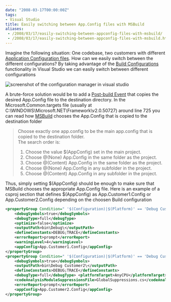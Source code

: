 ```yaml
---
date: "2008-03-17T00:00:00Z"
tags:
- Visual Studio
title: Easily switching between App.Config files with MSBuild
aliases:
 - /2008/03/17/easily-switching-between-appconfig-files-with-msbuild/
 - /2008/03/17/easily-switching-between-appconfig-files-with-msbuild.html
---
```

Imagine the following situation: One codebase, two customers with different [Application Configuration files](http://msdn2.microsoft.com/en-us/library/kkz9kefa(VS.80).aspx). How can we easily switch between the different configurations? By taking advantage of the [Build Configurations](http://msdn2.microsoft.com/en-us/library/kkz9kefa(VS.80).aspx) functionality in Visual Studio we can easily switch between different configurations

![screenshot of the configuration manager in visual studio](http://www.timvw.be/wp-content/images/vsconfigurationmanager.gif)

A brute-force solution would be to add a [Post-build Event](http://msdn2.microsoft.com/en-us/library/42x5kfw4(VS.80).aspx) that copies the desired App.Config file to the destination directory. In the Microsoft.Common.targets file (usually at C:\WINDOWS\Microsoft.NET\Framework\v2.0.50727) around line 725 you can read how [MSBuild](http://msdn2.microsoft.com/en-us/library/wea2sca5.aspx) chooses the App.Config that is copied to the destination folder

> Choose exactly one app.config to be the main app.config that is copied to the destination folder.  
> The search order is:
> 
>   1. Choose the value $(AppConfig) set in the main project.
>   2. Choose @(None) App.Config in the same folder as the project.
>   3. Choose @(Content) App.Config in the same folder as the project.
>   4. Choose @(None) App.Config in any subfolder in the project.
>   5. Choose @(Content) App.Config in any subfolder in the project.

Thus, simply setting $(AppConfig) should be enough to make sure that MSBuild chooses the appropriate App.Config file. Here is an example of a csproj section that defines $(AppConfig) as App.Customer1.Config or App.Customer2.Config depending on the choosen Build configuration

```xml 
<propertyGroup Condition=" '$(Configuration)|$(Platform)' == 'Debug Customer1|AnyCPU' "> 
	<debugSymbols>true</debugSymbols>
	<debugType>full</debugType>
	<optimize>false</optimize>
	<outputPath>bin\Debug\</outputPath>
	<defineConstants>DEBUG;TRACE</defineConstants>
	<errorReport>prompt</errorReport>
	<warningLevel>4</warningLevel>
	<appConfig>App.Customer1.Config</appConfig> 
</propertyGroup> 
<propertyGroup Condition=" '$(Configuration)|$(Platform)' == 'Debug Customer2|AnyCPU' "> 
	<debugSymbols>true</debugSymbols>
	<outputPath>bin\Debug Customer2\</outputPath>
	<defineConstants>DEBUG;TRACE</defineConstants>
	<debugType>full</debugType> <platformTarget>AnyCPU</platformTarget> <codeAnalysisUseTypeNameInSuppression>true</codeAnalysisUseTypeNameInSuppression>
	<codeAnalysisModuleSuppressionsFile>GlobalSuppressions.cs</codeAnalysisModuleSuppressionsFile>
	<errorReport>prompt</errorReport>
	<appConfig>App.Customer2.Config</appConfig> 
</propertyGroup> 
```
